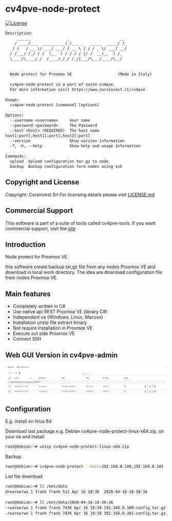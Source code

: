# cv4pve-node-protect

[![License](https://img.shields.io/github/license/Corsinvest/cv4pve-node-protect.svg)](LICENSE.md)

```text
Description:
     ______                _                      __
    / ____/___  __________(_)___ _   _____  _____/ /_
   / /   / __ \/ ___/ ___/ / __ \ | / / _ \/ ___/ __/
  / /___/ /_/ / /  (__  ) / / / / |/ /  __(__  ) /_
  \____/\____/_/  /____/_/_/ /_/|___/\___/____/\__/


  Node protect for Proxmox VE                    (Made in Italy)

  cv4pve-node-protect is a part of suite cv4pve.
  For more information visit https://www.corsinvest.it/cv4pve

Usage:
  cv4pve-node-protect [command] [options]

Options:
  --username <username>     User name
  --password <password>     The Password
  --host <host> (REQUIRED)  The host name host[:port],host1[:port],host2[:port]
  --version                 Show version information
  -?, -h, --help            Show help and usage information

Commands:
  upload  Upload configuration tar.gz to node
  backup  Backup configuration form nodes using ssh
```

## Copyright and License

Copyright: Corsinvest Srl
For licensing details please visit [LICENSE.md](LICENSE.md)

## Commercial Support

This software is part of a suite of tools called cv4pve-tools. If you want commercial support, visit the [site](https://www.corsinvest.it/cv4pve)

## Introduction

Node protect for Proxmox VE.

this software create backup tar,gz file from any nodes Proxmox VE and download in local work directory.
The idea are download configuration file from nodes Proxmox VE.

## Main features

* Completely written in C#
* Use native api REST Proxmox VE (library C#)
* Independent os (Windows, Linux, Macosx)
* Installation unzip file extract binary
* Not require installation in Proxmox VE
* Execute out side Proxmox VE
* Connect SSH

## Web GUI Version in cv4pve-admin

[![cv4pve-admin](https://raw.githubusercontent.com/Corsinvest/cv4pve-admin/main/src/Corsinvest.ProxmoxVE.Admin/wwwroot/doc/images/screenshot/modules/node-protect/grid.png)](https://github.com/Corsinvest/cv4pve-admin)

## Configuration

E.g. install on linux 64

Download last package e.g. Debian cv4pve-node-protect-linux-x64.zip, on your os and install:

```sh
root@debian:~# unzip cv4pve-node-protect-linux-x64.zip
```

Backup

```sh
root@debian:~# cv4pve-node-protect --host=192.168.0.100,192.168.0.101 --username=root@pam --password=fagiano backup --keep 10 --directory-work "/mnt/data" --paths "/etc/." --paths "/var/lib/pve-cluster/." --paths "/root/." --paths "/var/lib/ceph/."
```

List file download

```sh
root@debian:~# ll /mnt/data
drwxrwxrwx 1 frank frank 512 Apr 16 18:38  2020-04-16-18-38-36

root@debian:~# ll /mnt/data/2020-04-16-18-38-36
-rwxrwxrwx 1 frank frank 783K Apr 16 18:38 192.168.0.100-config.tar.gz
-rwxrwxrwx 1 frank frank 783K Apr 16 18:38 192.168.0.101-config.tar.gz
```
